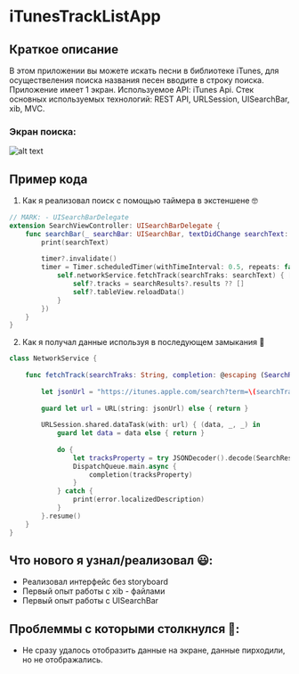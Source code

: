 # iTunesTrackListApp

## Краткое описание
В этом приложении вы можете искать песни в библиотеке iTunes, для осуществеления поиска названия песен вводите в строку поиска. Приложение имеет 1 экран. 
Используемое API: iTunes Api.
Стек основных используемых технологий: REST API, URLSession, UISearchBar, xib, MVC.

### Экран поиска: 
![alt text](https://sun9-2.userapi.com/c855416/v855416631/20aaa5/NRbn9yVzxVQ.jpg "Logo Title Text 1")

## Пример кода
1. Как я реализовал поиск с помощью таймера в экстеншене 🤓

```swift
// MARK: - UISearchBarDelegate
extension SearchViewController: UISearchBarDelegate {
    func searchBar(_ searchBar: UISearchBar, textDidChange searchText: String) {
        print(searchText)
        
        timer?.invalidate()
        timer = Timer.scheduledTimer(withTimeInterval: 0.5, repeats: false, block: { (_) in
            self.networkService.fetchTrack(searchTraks: searchText) { [weak self](searchResults) in
                self?.tracks = searchResults?.results ?? []
                self?.tableView.reloadData()
            }
        })
    }
}
```

2. Как я получал данные используя в последующем замыкания 🧐

```swift
class NetworkService {
    
    func fetchTrack(searchTraks: String, completion: @escaping (SearchResponse?) -> Void) {
        
        let jsonUrl = "https://itunes.apple.com/search?term=\(searchTraks)&limit=25"
        
        guard let url = URL(string: jsonUrl) else { return }
        
        URLSession.shared.dataTask(with: url) { (data, _, _) in
            guard let data = data else { return }
            
            do {
                let tracksProperty = try JSONDecoder().decode(SearchResponse.self, from: data)
                DispatchQueue.main.async {
                    completion(tracksProperty)
                }
            } catch {
                print(error.localizedDescription)
            }
        }.resume()
    }
}
```

## Что нового я узнал/реализовал 😃:
* Реализовал интерфейс без storyboard
* Первый опыт работы с xib - файлами
* Первый опыт работы с UISearchBar

## Проблеммы с которыми столкнулся 🤪:
* Не сразу удалось отобразить данные на экране, данные пирходили, но не отображались. 
